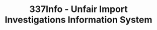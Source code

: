 ---
layout: default
bigquery: https://console.cloud.google.com/bigquery?p=patents-public-data&d=usitc_investigations&page=dataset&project=sheets-management-319211
citation: US International Trade Commission 337Info Unfair Import Investigations Information
  System
contributors: US International Trade Comission
cost: None
description: US International Trade Commission 337Info Unfair Import Investigations
  Information System contains data on investigations done under Section 337. Section
  337 declares the infringement of certain statutory intellectual property rights
  and other forms of unfair competition in import trade to be unlawful practices.
  Most Section 337 investigations involve allegations of patent or registered trademark
  infringement.
documentation: FAQ and tutorial available on the site
last_edit: 04/08/2022, 19:20:06
location: https://pubapps2.usitc.gov/337external/
maintained_by: US International Trade Comission
schema_fields:
- ouiiParticipation
- dateComplaintFiled
- startDateMarkmanHearing
- endDateMarkmanHearing
- investigationTermDate
- invUnfairAct
- finalDetNoViolation
- teoReliefGranted
- title
- ouiiAttorney
- respondent
- finalDetViolation
- publication_number
- complainant
- internalRemand
- issueDateOtherNonFinal
- cafcAppeals
- id
- investigationType
- targetDate
- teoProceedingInvolved
- lastUpdated
- patentNumber
- copyrightNumbers
- dateOfPublicationFrNotice
- dateCreated
- actualEndDateEvidHear
- gcAttorney
- currentActiveALJ
- aljAssigned
- htsNumbers
- trademarkNumbers
- patentNumbers
- scheduledStartDateEvidHear
- currentStatus
- actualStartDateEvidHear
- docketNo
- finalIdOnViolationDue
- investigationNo
- scheduledEndDateEvidHear
- teoIdDueDate
- markmanHearing
- finalIdOnViolationIssue
- teoIdIssueDate
shortname: unfair_import_investigations
tags:
- import
- legal
- trade
timeframe: 2008-2021 (prior to 2008 downloadable as a JSON file)
title: 337Info - Unfair Import Investigations Information System
uuid: 2721f5ec-e599-4890-9265-9706719fc71e
---